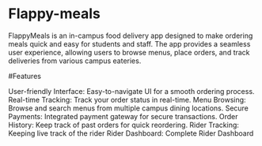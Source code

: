 # Flappy-meals
FlappyMeals is an in-campus food delivery app designed to make ordering meals quick and easy for students and staff. The app provides a seamless user experience, allowing users to browse menus, place orders, and track deliveries from various campus eateries.


#Features

User-friendly Interface: Easy-to-navigate UI for a smooth ordering process.
Real-time Tracking: Track your order status in real-time.
Menu Browsing: Browse and search menus from multiple campus dining locations.
Secure Payments: Integrated payment gateway for secure transactions.
Order History: Keep track of past orders for quick reordering.
Rider Tracking: Keeping live track of the rider
Rider Dashboard: Complete Rider Dashboard
